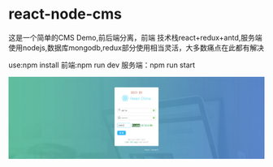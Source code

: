 # react-node-cms
这是一个简单的CMS Demo,前后端分离，前端 技术栈react+redux+antd,服务端使用nodejs,数据库mongodb,redux部分使用相当灵活，大多数痛点在此都有解决

use:npm install
    前端:npm run dev
    服务端：npm run start

![alt tag](/gif/3404488244.gif)
